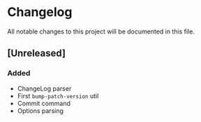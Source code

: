 # Changelog

All notable changes to this project will be documented in this file.

## [Unreleased]
### Added
- ChangeLog parser
- First `bump-patch-version` util
- Commit command
- Options parsing

